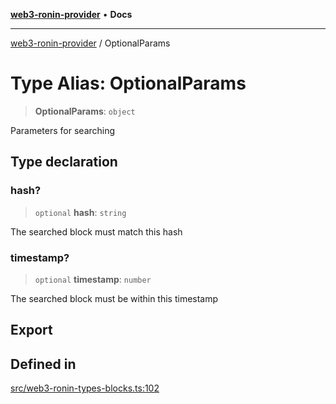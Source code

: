[**web3-ronin-provider**](../README.md) • **Docs**

***

[web3-ronin-provider](../globals.md) / OptionalParams

# Type Alias: OptionalParams

> **OptionalParams**: `object`

Parameters for searching

## Type declaration

### hash?

> `optional` **hash**: `string`

The searched block must match this hash

### timestamp?

> `optional` **timestamp**: `number`

The searched block must be within this timestamp

## Export

## Defined in

[src/web3-ronin-types-blocks.ts:102](https://github.com/chuacw/web3-ronin-provider/blob/74865f4cc367fda569b2ea12b7ca079db4fcf0a2/src/web3-ronin-types-blocks.ts#L102)
